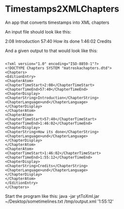 # Timestamps2XMLChapters
An app that converts timestamps into XML chapters

An input file should look like this:

2:08 Introduction
57:40 How its done
1:46:02 Credits

And a given output to that would look like this:

<pre><code>
&lt;?xml version="1.0" encoding="ISO-8859-1"?&gt;
&lt;!DOCTYPE Chapters SYSTEM "matroskachapters.dtd"&gt;
&lt;Chapters&gt;
&lt;EditionEntry&gt;
&lt;ChapterAtom&gt;
&lt;ChapterTimeStart&gt;2:08&lt;/ChapterTimeStart&gt;
&lt;ChapterTimeEnd&gt;57:40&lt;/ChapterTimeEnd&gt;
&lt;ChapterDisplay&gt;
&lt;ChapterString&gt;Introduction&lt;/ChapterString&gt;
&lt;ChapterLanguage&gt;und&lt;/ChapterLanguage&gt;
&lt;/ChapterDisplay&gt;
&lt;/ChapterAtom&gt;
&lt;ChapterAtom&gt;
&lt;ChapterTimeStart&gt;57:40&lt;/ChapterTimeStart&gt;
&lt;ChapterTimeEnd&gt;1:46:02&lt;/ChapterTimeEnd&gt;
&lt;ChapterDisplay&gt;
&lt;ChapterString&gt;How its done&lt;/ChapterString&gt;
&lt;ChapterLanguage&gt;und&lt;/ChapterLanguage&gt;
&lt;/ChapterDisplay&gt;
&lt;/ChapterAtom&gt;
&lt;ChapterAtom&gt;
&lt;ChapterTimeStart&gt;1:46:02&lt;/ChapterTimeStart&gt;
&lt;ChapterTimeEnd&gt;1:55:12&lt;/ChapterTimeEnd&gt;
&lt;ChapterDisplay&gt;
&lt;ChapterString&gt;Credits&lt;/ChapterString&gt;
&lt;ChapterLanguage&gt;und&lt;/ChapterLanguage&gt;
&lt;/ChapterDisplay&gt;
&lt;/ChapterAtom&gt;
&lt;/EditionEntry&gt;
&lt;/Chapters&gt;
</code></pre>
Start the program like this:
java -jar ytToXml.jar ~/Desktop/sometimelines.txt /tmp/output.xml '1:55:12'

